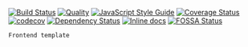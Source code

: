 <!--   -->

[![Build Status](https://travis-ci.org/Mifrill/template.svg?branch=master)](https://travis-ci.org/Mifrill/template)
[![Quality](http://img.shields.io/codeclimate/github/Mifrill/template.svg)](https://codeclimate.com/github/Mifrill/template)
[![JavaScript Style Guide](https://img.shields.io/badge/code_style-standard-brightgreen.svg)](https://standardjs.com)
[![Coverage Status](https://img.shields.io/codeclimate/coverage/github/Mifrill/template.svg)](https://codeclimate.com/github/mifrill/template)
[![codecov](https://codecov.io/gh/Mifrill/template/branch/master/graph/badge.svg)](https://codecov.io/gh/Mifrill/template)
[![Dependency Status](https://gemnasium.com/badges/github.com/Mifrill/template.svg)](https://gemnasium.com/github.com/Mifrill/template)
[![Inline docs](http://inch-ci.org/github/Mifrill/template.svg?branch=master)](http://inch-ci.org/github/Mifrill/template)
[![FOSSA Status](https://app.fossa.io/api/projects/git%2Bhttps%3A%2F%2Fgithub.com%2FMifrill%2Ftemplate.svg?type=shield)](https://app.fossa.io/projects/git%2Bhttps%3A%2F%2Fgithub.com%2FMifrill%2Ftemplate?ref=badge_shield)

    Frontend template
